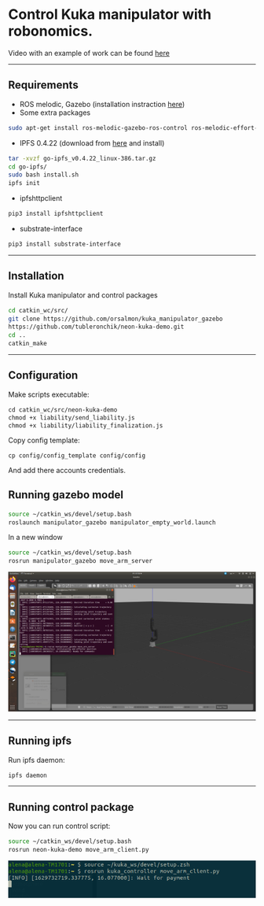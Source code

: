 # Control Kuka manipulator with robonomics.
Video with an example of work can be found [here](https://youtu.be/fYJVF7KrNnI)
***

## Requirements
* ROS melodic, Gazebo (installation instraction [here](http://wiki.ros.org/melodic/Installation/Ubuntu))
* Some extra packages
```bash
sudo apt-get install ros-melodic-gazebo-ros-control ros-melodic-effort-controllers ros-melodic-joint-state-controller
```
* IPFS 0.4.22 (download from [here](https://www.npackd.org/p/ipfs/0.4.22) and install)
```bash
tar -xvzf go-ipfs_v0.4.22_linux-386.tar.gz
cd go-ipfs/
sudo bash install.sh
ipfs init
```
* ipfshttpclient
```bash
pip3 install ipfshttpclient
```
* substrate-interface
```bash
pip3 install substrate-interface
```
***
## Installation
Install Kuka manipulator and control packages
```bash
cd catkin_wc/src/
git clone https://github.com/orsalmon/kuka_manipulator_gazebo
https://github.com/tubleronchik/neon-kuka-demo.git
cd ..
catkin_make
```
***

## Configuration

Make scripts executable:
```
cd catkin_wc/src/neon-kuka-demo
chmod +x liability/send_liability.js
chmod +x liability/liability_finalization.js
```
Copy config template: 
```
cp config/config_template config/config
```
And add there accounts credentials.
## Running gazebo model
```bash
source ~/catkin_ws/devel/setup.bash
roslaunch manipulator_gazebo manipulator_empty_world.launch
```
In a new window
```bash
source ~/catkin_ws/devel/setup.bash
rosrun manipulator_gazebo move_arm_server
```
![model](media/1.png)
***
## Running ipfs
Run ipfs daemon:
```bash
ipfs daemon
```
***
## Running control package

Now you can run control script:
```bash
source ~/catkin_ws/devel/setup.bash
rosrun neon-kuka-demo move_arm_client.py
```
![control](media/run.png)






